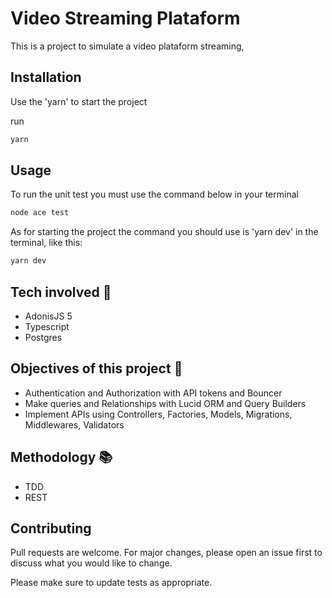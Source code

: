 # Video Streaming Plataform

This is a project to simulate a video plataform streaming,

## Installation

Use the 'yarn' to start the project

run

```bash
yarn
```

## Usage

To run the unit test you must use the command below in your terminal

```bash
node ace test
```

As for starting the project the command you should use is 'yarn dev' in the terminal, like this:

```bash
yarn dev
```

## Tech involved 💾

- AdonisJS 5
- Typescript
- Postgres

## Objectives of this project 🦾

- Authentication and Authorization with API tokens and Bouncer
- Make queries and Relationships with Lucid ORM and Query Builders
- Implement APIs using Controllers, Factories, Models, Migrations, Middlewares, Validators

## Methodology 📚

- TDD
- REST

## Contributing

Pull requests are welcome. For major changes, please open an issue first
to discuss what you would like to change.

Please make sure to update tests as appropriate.

